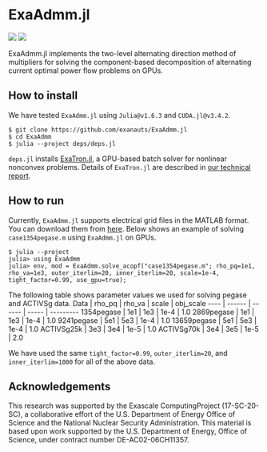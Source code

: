 # ExaAdmm.jl
[![][build-stable-img]][build-url] [![][docs-stable-img]][docs-stable-url]

ExaAdmm.jl implements the two-level alternating direction method of multipliers for solving the component-based decomposition of alternating current optimal power flow problems on GPUs.

## How to install

We have tested `ExaAdmm.jl` using `Julia@v1.6.3` and `CUDA.jl@v3.4.2`.

```
$ git clone https://github.com/exanauts/ExaAdmm.jl
$ cd ExaAdmm
$ julia --project deps/deps.jl
```

`deps.jl` installs [ExaTron.jl](https://github.com/exanauts/ExaTron.jl/tree/youngdae/multiperiod), a GPU-based batch solver for nonlinear nonconvex problems.
Details of `ExaTron.jl` are described in [our technical report](https://arxiv.org/abs/2106.14995).

## How to run

Currently, `ExaAdmm.jl` supports electrical grid files in the MATLAB format. You can download them from [here](https://github.com/MATPOWER/matpower).
Below shows an example of solving `case1354pegase.m` using `ExaAdmm.jl` on GPUs.

```
$ julia --project
julia> using ExaAdmm
julia> env, mod = ExaAdmm.solve_acopf("case1354pegase.m"; rho_pq=1e1, rho_va=1e3, outer_iterlim=20, inner_iterlim=20, scale=1e-4, tight_factor=0.99, use_gpu=true);
```

The following table shows parameter values we used for solving pegase and ACTIVSg data.
Data | rho_pq | rho_va | scale | obj_scale
---- | ------ | ------ | ----- | ---------
1354pegase | 1e1 | 1e3 | 1e-4 | 1.0
2869pegase | 1e1 | 1e3 | 1e-4 | 1.0
9241pegase | 5e1 | 5e3 | 1e-4 | 1.0
13659pegase | 5e1 | 5e3 | 1e-4 | 1.0
ACTIVSg25k | 3e3 | 3e4 | 1e-5 | 1.0
ACTIVSg70k | 3e4 | 3e5 | 1e-5 | 2.0

We have used the same `tight_factor=0.99`, `outer_iterlim=20`, and `inner_iterlim=1000` for all of the above data.

## Acknowledgements

This research was supported by the Exascale ComputingProject (17-SC-20-SC),  a collaborative effort of the U.S. Department of Energy Office of Science and the National Nuclear Security Administration.
This material is based upon work supported by the U.S. Department of Energy, Office of Science, under contract number DE-AC02-06CH11357.

[docs-stable-img]: https://img.shields.io/badge/docs-stable-blue.svg
[docs-stable-url]: https://exanauts.github.io/ExaAdmm.jl/
[build-url]: https://github.com/exanauts/ExaAdmm.jl/actions/workflows/ci.yml
[build-stable-img]: https://github.com/exanauts/ExaAdmm.jl/actions/workflows/ci.yml/badge.svg
